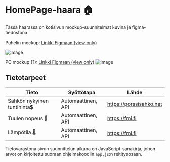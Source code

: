 # HomePage-haara 🏠
Tässä haarassa on kotisivun mockup-suunnitelmat kuvina ja figma-tiedostona

Puhelin mockup: 
[Linkki Figmaan (view only)](https://www.figma.com/file/yGF5UFAHudsEJzb71b8P0J/SmartHome-Android-Large-Original?type=design&node-id=2%3A5436&mode=design&t=9FHa9eacfOtBUwKS-1)

![image](https://github.com/LehtJan/SmartHome-Application/assets/112470720/5c0b0adb-70e6-478d-a8ad-bd656b592db1)

PC mockup (?):
[Linkki Figmaan (view only)](https://www.figma.com/file/p0hhKPbhqSXe0RccpJizvs/pc-versio?type=design&node-id=0%3A1&mode=design&t=ILIWd8OYZp8X9eUI-1)
![image](https://github.com/LehtJan/SmartHome-Application/assets/112470720/ffdf592c-1326-410c-8f8f-b3f1d9103f22)

## Tietotarpeet
Tieto | Syöttötapa | Lähde |
|---|---|---|
Sähkön nykyinen tuntihinta💲| Automaattinen, API | https://porssisahko.net
Tuulen nopeus 🍃 | Automaattinen, API | https://fmi.fi
Lämpötila 🌡️ | Automaattinen, API | https://fmi.fi

Tietovarastona sivun suunnittelun aikana on JavaScript-sanakirja, johon arvot on kirjoitettu suoraan ohjelmakoodiin `app.js`:n reititysosaan.
